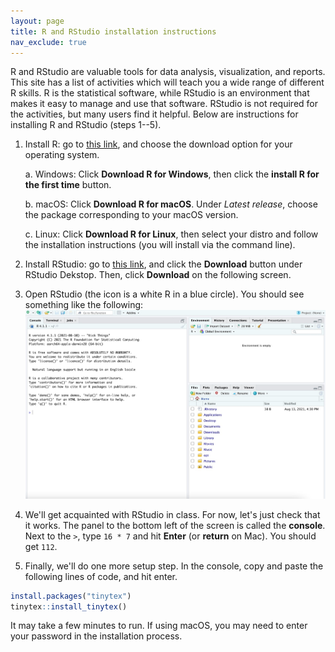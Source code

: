 ```yaml
---
layout: page
title: R and RStudio installation instructions
nav_exclude: true
---
```


R and RStudio are valuable tools for data analysis, visualization, and reports. This site has a list of activities which will teach you a wide range of different R skills. R is the statistical software, while RStudio is an environment that makes it easy to manage and use that software. RStudio is not required for the activities, but many users find it helpful. Below are instructions for installing R and RStudio (steps 1--5). 

1. Install R: go to [this link](https://mirror.las.iastate.edu/CRAN/), and choose the download option for your operating system.

    a. Windows: Click **Download R for Windows**, then click the **install R for the first time** button.
    
    b. macOS: Click **Download R for macOS**. Under *Latest release*, choose the package corresponding to your macOS version.
    
    c. Linux: Click **Download R for Linux**, then select your distro and follow the installation instructions (you will install via the command line).
    
2. Install RStudio: go to [this link](https://www.rstudio.com/products/rstudio/download/), and click the **Download** button under RStudio Dekstop. Then, click **Download** on the following screen.
3. Open RStudio (the icon is a white R in a blue circle). You should see something like the following:
![](rstudio_image.jpeg)
4. We'll get acquainted with RStudio in class. For now, let's just check that it works. The panel to the bottom left of the screen is called the **console**. Next to the `>`, type `16 * 7` and hit **Enter** (or **return** on Mac). You should get `112`.
5. Finally, we'll do one more setup step. In the console, copy and paste the following lines of code, and hit enter.

```R
install.packages("tinytex")
tinytex::install_tinytex()
```

It may take a few minutes to run. If using macOS, you may need to enter your password in the installation process.
